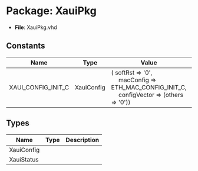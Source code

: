 # Package: XauiPkg

- **File**: XauiPkg.vhd
## Constants

| Name               | Type       | Value                                                                                                                                                                                     | Description |
| ------------------ | ---------- | ----------------------------------------------------------------------------------------------------------------------------------------------------------------------------------------- | ----------- |
| XAUI_CONFIG_INIT_C | XauiConfig |  (       softRst      => '0',<br><span style="padding-left:20px">       macConfig    => ETH_MAC_CONFIG_INIT_C,<br><span style="padding-left:20px">       configVector => (others => '0')) |             |
## Types

| Name       | Type | Description |
| ---------- | ---- | ----------- |
| XauiConfig |      |             |
| XauiStatus |      |             |
